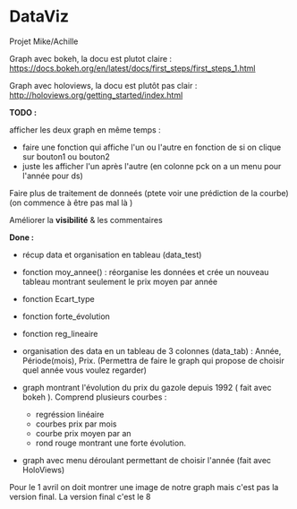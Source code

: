 
# DataViz
Projet Mike/Achille


Graph avec bokeh, la docu est plutot claire : https://docs.bokeh.org/en/latest/docs/first_steps/first_steps_1.html

Graph avec holoviews, la docu est plutôt pas clair : http://holoviews.org/getting_started/index.html


**TODO :**

afficher les deux graph en même temps : 
  - faire une fonction qui affiche l'un ou l'autre en fonction de si on clique sur bouton1 ou bouton2
  - juste les afficher l'un après l'autre (en colonne pck on a un menu pour l'année pour ds)



Faire plus de traitement de donneés (ptete voir une prédiction de la courbe) (on commence à être pas mal là ) 

Améliorer la **visibilité** & les commentaires


**Done :**

- récup data et organisation en tableau (data_test)
- fonction moy_annee() : réorganise les données et crée un nouveau tableau montrant seulement le prix moyen par année
- fonction Ecart_type
- fonction forte_évolution
- fonction reg_lineaire
- organisation des data en un tableau de 3 colonnes (data_tab) : Année, Période(mois), Prix. (Permettra de faire le graph qui propose de choisir quel année vous voulez regarder)
- graph montrant l'évolution du prix du gazole depuis 1992 ( fait avec bokeh ). 
  Comprend plusieurs courbes :
  - regréssion linéaire
  - courbes prix par mois
  - courbe prix moyen par an
  - rond rouge montrant une forte évolution.

- graph avec menu déroulant permettant de choisir l'année (fait avec HoloViews)



Pour le 1 avril on doit montrer une image de notre graph mais c'est pas la version final. La version final c'est le 8
